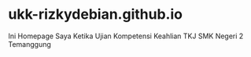 # ukk-rizkydebian.github.io
Ini Homepage Saya Ketika Ujian Kompetensi Keahlian TKJ SMK Negeri 2 Temanggung
